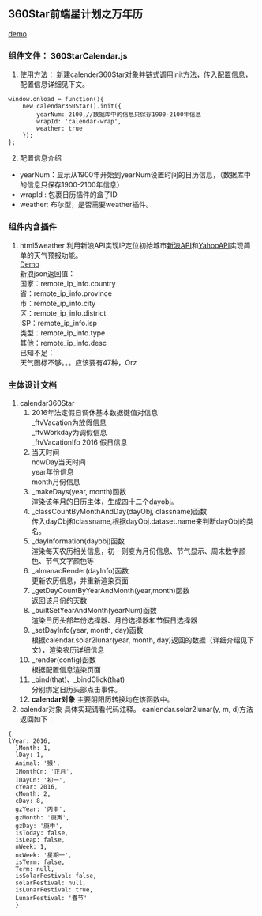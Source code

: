 ## 360Star前端星计划之万年历
[demo](http://la413972057.github.io/360Star/demo.html)
### 组件文件： 360StarCalendar.js    
1. 使用方法：
新建calender360Star对象并链式调用init方法，传入配置信息，配置信息详细见下文。    
```
window.onload = function(){
    new calendar360Star().init({
        yearNum: 2100,//数据库中的信息只保存1900-2100年信息
        wrapId: 'calendar-wrap',
        weather: true
    });
};
```    
2. 配置信息介绍
  - yearNum：显示从1900年开始到yearNum设置时间的日历信息，（数据库中的信息只保存1900-2100年信息）
  - wrapId : 包裹日历插件的盒子ID
  - weather: 布尔型，是否需要weather插件。
    
### 组件内含插件
1. html5weather
利用新浪API实现IP定位初始城市[新浪API](http://int.dpool.sina.com.cn/iplookup/iplookup.php?format=js)和[YahooAPI](https://developer.yahoo.com/weather/documentation.html)实现简单的天气预报功能。    
[Demo](http://la413972057.github.io/html5weather/)    
新浪json返回值：    
国家：remote_ip_info.country    
省：remote_ip_info.province    
市：remote_ip_info.city    
区：remote_ip_info.district    
ISP：remote_ip_info.isp    
类型：remote_ip_info.type    
其他：remote_ip_info.desc    
已知不足：    
天气图标不够。。。应该要有47种，Orz   
 
### 主体设计文档
1. calendar360Star
    1. 2016年法定假日调休基本数据键值对信息    
      _ftvVacation为放假信息    
      _ftvWorkday为调假信息    
      _ftvVacationIfo 2016 假日信息    
    2. 当天时间    
      nowDay当天时间    
      year年份信息    
      month月份信息    
    3. _makeDays(year, month)函数    
      渲染该年月的日历主体，生成四十二个dayobj。
    4. _classCountByMonthAndDay(dayObj, classname)函数    
      传入dayObj和classname,根据dayObj.dataset.name来判断dayObj的类名。
    5. _dayInformation(dayobj)函数      
      渲染每天农历相关信息，初一则变为月份信息、节气显示、周末数字颜色、节气文字颜色等
    6. _almanacRender(dayInfo)函数      
      更新农历信息，并重新渲染页面
    7. _getDayCountByYearAndMonth(year,month)函数    
      返回该月份的天数
    8. _builtSetYearAndMonth(yearNum)函数    
      渲染日历头部年份选择器、月份选择器和节假日选择器
    9. _setDayInfo(year, month, day)函数    
      根据calendar.solar2lunar(year, month, day)返回的数据（详细介绍见下文），渲染农历详细信息
    10. _render(config)函数    
      根据配置信息渲染页面
    11. _bind(that)、_bindClick(that)    
      分别绑定日历头部点击事件。
    12. **calendar对象**
      主要阴阳历转换均在该函数中。
2. calendar对象
  具体实现请看代码注释。
  canlendar.solar2lunar(y, m, d)方法返回如下：    
  ```
  { 
  lYear: 2016,
    lMonth: 1,
    lDay: 1,
    Animal: '猴',
    IMonthCn: '正月',
    IDayCn: '初一',
    cYear: 2016,
    cMonth: 2,
    cDay: 8,
    gzYear: '丙申',
    gzMonth: '庚寅',
    gzDay: '庚申',
    isToday: false,
    isLeap: false,
    nWeek: 1,
    ncWeek: '星期一',
    isTerm: false,
    Term: null,
    isSolarFestival: false,
    solarFestival: null,
    isLunarFestival: true,
    LunarFestival: '春节' 
    }
  ```